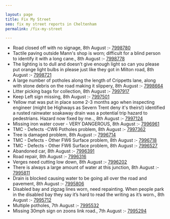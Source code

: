 ```yaml
---

layout: page
title: Fix My Street
seo: fix my street reports in Cheltenham
permalink: /fix-my-street

---
```


<!-- fix_marker starts -->

- Road closed off with no signage, 8th August :- [7998780](https://www.fixmystreet.com/report/7998780)
- Tactile paving outside Mann's shop is worn; difficult for a blind person to identify it with a long cane., 8th August :- [7998778](https://www.fixmystreet.com/report/7998778)
- The lighting is to dull and doesn’t give enough light so can you please put orange light bulbs in please just like they got in Milton road, 8th August :- [7998721](https://www.fixmystreet.com/report/7998721)
- A large number of potholes along the length of Crippetts lane, along with stone debris on the road making it slippery, 8th August :- [7998664](https://www.fixmystreet.com/report/7998664)
- Litter picking bags for collection, 8th August :- [7997917](https://www.fixmystreet.com/report/7997917)
- Keep Left sign missing, 8th August :- [7997501](https://www.fixmystreet.com/report/7997501)
- Yellow mat was put in place some 2-3 months ago when inspecting engineer (might be Highways as Severn Trent deny it's theirs!) identified a rusted rainwater soakaway drain was a potential trip hazard to pedestrians. Hazard now fixed by me.., 8th August :- [7997124](https://www.fixmystreet.com/report/7997124)
- Missing iron water cover - VERY DANGEROUS, 8th August :- [7996961](https://www.fixmystreet.com/report/7996961)
- TMC - Defects -CW6 Potholes  problem, 8th August :- [7997362](https://www.fixmystreet.com/report/7997362)
- Tree is damaged problem, 8th August :- [7996714](https://www.fixmystreet.com/report/7996714)
- TMC - Defects - Other FW6  Surface problem, 8th August :- [7996718](https://www.fixmystreet.com/report/7996718)
- TMC - Defects - Other FW6  Surface problem, 8th August :- [7996527](https://www.fixmystreet.com/report/7996527)
- Abandoned car, 8th August :- [7996391](https://www.fixmystreet.com/report/7996391)
- Road repair, 8th August :- [7996316](https://www.fixmystreet.com/report/7996316)
- Verges need cutting low down, 8th August :- [7996202](https://www.fixmystreet.com/report/7996202)
- There is always a large amount of water at this junction, 8th August :- [7995811](https://www.fixmystreet.com/report/7995811)
- Drain is blocked causing water to be going all over the road and pavement, 8th August :- [7995806](https://www.fixmystreet.com/report/7995806)
- Disabled bay and zigzag lines worn, need repainting. When people park in the disabled bay they say it’s hard to read the writing as it’s worn., 8th August :- [7995712](https://www.fixmystreet.com/report/7995712)
- Multiple potholes, 7th August :- [7995532](https://www.fixmystreet.com/report/7995532)
- Missing 30mph sign on zoons link road., 7th August :- [7995294](https://www.fixmystreet.com/report/7995294)

<!-- fix_marker ends -->